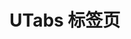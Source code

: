 # UTabs 标签页

<u-h2-tabs router>
    <u-h2-tab title="基础示例" to="/components/u-tabs/examples"></u-h2-tab>
    <u-h2-tab title="测试用例" v-if="NODE_ENV === 'development'" to="/components/u-tabs/cases"></u-h2-tab>
    <u-h2-tab title="API" to="/components/u-tabs/api"></u-h2-tab>
</u-h2-tabs>

<router-view></router-view>
